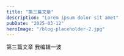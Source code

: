 ```yaml
---
title: "第三篇文章"
description: "Lorem ipsum dolor sit amet"
pubDate: "2025-03-12"
heroImage: "/blog-placeholder-2.jpg"
---
```


第三篇文章 我编辑一波

